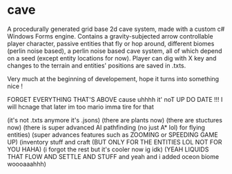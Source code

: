 # cave
A procedurally generated grid base 2d cave system, made with a custom c# Windows Forms engine. Contains a gravity-subjected arrow controllable player character, passive entities that fly or hop around, different biomes (perlin noise based), a perlin noise based cave system, all of which depend on a seed (except entity locations for now). Player can dig with X key and changes to the terrain and entities' positions are saved in .txts.

Very much at the beginning of developement, hope it turns into something nice !



FORGET EVERYTHING THAT'S ABOVE cause uhhhh it' noT UP DO DATE !!!
I will hcnage that later im too mario imma tire for that

(it's not .txts anymore it's .jsons)
(there are plants now)
(there are stuctures now)
(there is super advanced AI pathfinding (no just A* lol) for flying entities)
(super advances features such as ZOOMING or SPEEDING GAME UP)
(inventory stuff and craft (BUT ONLY FOR THE ENTITIES LOL NOT FOR YOU HAHA)
(i forgot the rest but it's cooler now ig idk)
(YEAH LIQUIDS THAT FLOW AND SETTLE AND STUFF and yeah and i added oceon biome woooaaahhh)
